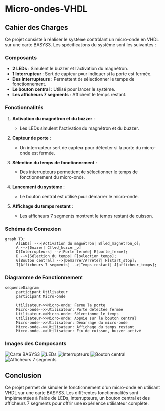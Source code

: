 # Micro-ondes-VHDL

## Cahier des Charges

Ce projet consiste à réaliser le système contrôlant un micro-onde en VHDL sur une carte BASYS3. Les spécifications du système sont les suivantes :

### Composants

- **2 LEDs** : Simulent le buzzer et l’activation du magnétron.
- **1 Interrupteur** : Sert de capteur pour indiquer si la porte est fermée.
- **Des interrupteurs** : Permettent de sélectionner le temps de fonctionnement.
- **Le bouton central** : Utilisé pour lancer le système.
- **Les afficheurs 7 segments** : Affichent le temps restant.

### Fonctionnalités

1. **Activation du magnétron et du buzzer** :
    - Les LEDs simulent l'activation du magnétron et du buzzer.
    
2. **Capteur de porte** :
    - Un interrupteur sert de capteur pour détecter si la porte du micro-onde est fermée.
    
3. **Sélection du temps de fonctionnement** :
    - Des interrupteurs permettent de sélectionner le temps de fonctionnement du micro-onde.
    
4. **Lancement du système** :
    - Le bouton central est utilisé pour démarrer le micro-onde.
    
5. **Affichage du temps restant** :
    - Les afficheurs 7 segments montrent le temps restant de cuisson.

### Schéma de Connexion

```mermaid
graph TD;
     A[LEDs] -->|Activation du magnétron| B[led_magnetron_o];
     A -->|Buzzer| C[led_buzzer_o];
     D[Interrupteurs] -->|Porte fermée| E[porte_ferme];
     D -->|Sélection du temps| F[selection_temps];
     G[Bouton central] -->|Démarrer/Arrêter| H[start_stop];
     I[Afficheurs 7 segments] -->|Temps restant| J[afficheur_temps];
```

### Diagramme de Fonctionnement

```mermaid
sequenceDiagram
     participant Utilisateur
     participant Micro-onde

     Utilisateur->>Micro-onde: Ferme la porte
     Micro-onde-->>Utilisateur: Porte détectée fermée
     Utilisateur->>Micro-onde: Sélectionne le temps
     Utilisateur->>Micro-onde: Appuie sur le bouton central
     Micro-onde-->>Utilisateur: Démarrage du micro-onde
     Micro-onde-->>Utilisateur: Affichage du temps restant
     Micro-onde-->>Utilisateur: Fin de cuisson, buzzer activé
```

### Images des Composants

![Carte BASYS3](https://example.com/basys3.jpg)
![LEDs](https://example.com/leds.jpg)
![Interrupteurs](https://example.com/switches.jpg)
![Bouton central](https://example.com/button.jpg)
![Afficheurs 7 segments](https://example.com/7segments.jpg)

## Conclusion

Ce projet permet de simuler le fonctionnement d'un micro-onde en utilisant VHDL sur une carte BASYS3. Les différentes fonctionnalités sont implémentées à l'aide de LEDs, interrupteurs, un bouton central et des afficheurs 7 segments pour offrir une expérience utilisateur complète.